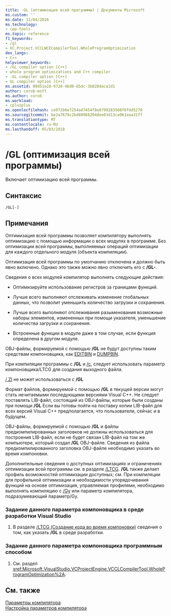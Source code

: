 ```yaml
---
title: -GL (оптимизация всей программы) | Документы Microsoft
ms.custom: ''
ms.date: 11/04/2016
ms.technology:
- cpp-tools
ms.topic: reference
f1_keywords:
- /gl
- VC.Project.VCCLWCECompilerTool.WholeProgramOptimization
dev_langs:
- C++
helpviewer_keywords:
- /GL compiler option [C++]
- whole program optimizations and C++ compiler
- -GL compiler option [C++]
- GL compiler option [C++]
ms.assetid: 09d51e2d-9728-4bd0-b5dc-3b8284aca1d1
author: corob-msft
ms.author: corob
ms.workload:
- cplusplus
ms.openlocfilehash: ce972b6e7254ad7454f8e8799283588f0fdd5270
ms.sourcegitcommit: be2a7679c2bd80968204dee03d13ca961eaa31ff
ms.translationtype: MT
ms.contentlocale: ru-RU
ms.lasthandoff: 05/03/2018
---
```

# <a name="gl-whole-program-optimization"></a>/GL (оптимизация всей программы)
Включает оптимизацию всей программы.  
  
## <a name="syntax"></a>Синтаксис  
  
```  
/GL[-]  
```  
  
## <a name="remarks"></a>Примечания  
 Оптимизация всей программы позволяет компилятору выполнять оптимизацию с помощью информации о всех модулях в программе. Без оптимизации всей программы, выполняемых операций оптимизации для каждого отдельного модуля (объекта компиляции).  
  
 Оптимизация всей программы по умолчанию отключена и должно быть явно включено. Однако это также можно явно отключить его с **/GL-**.  
  
 Сведения о всех модулей компилятор выполнять следующие действия:  
  
-   Оптимизируйте использование регистров за границами функций.  
  
-   Лучше всего выполняют отслеживать изменение глобальных данных, что позволит уменьшить количество загрузки и сохранения.  
  
-   Лучше всего выполняют отслеживания разыменования возможные наборы элементов, измененных при помощи указателя, уменьшение количества загрузки и сохранения.  
  
-   Встроенные функции в модуле даже в том случае, если функция определена в другом модуле.  
  
 OBJ-файлы, формируемой с помощью **/GL** не будут доступны таким средствам компоновщика, как [EDITBIN](../../build/reference/editbin-reference.md) и [DUMPBIN](../../build/reference/dumpbin-reference.md).  
  
 При компиляции программы с **/GL** и [/c](../../build/reference/c-compile-without-linking.md), следует использовать параметр компоновщика/LTCG для создания выходного файла.  
  
 [/ ZI](../../build/reference/z7-zi-zi-debug-information-format.md) не может использоваться с **/GL**  
  
 Формат файлов, формируемой с помощью **/GL** в текущей версии могут стать нечитаемыми последующими версиями Visual C++. Не следует поставлять LIB-файл, состоящий из OBJ-файлы, которые были созданы при помощи **/GL** Если вы готовы пойти на поставку копии LIB-файл для всех версий Visual C++ предполагается, что пользователи, сейчас и в будущем.  
  
 OBJ-файлы, формируемой с помощью **/GL** и файлы предкомпилированных заголовков не должны использоваться для построения LIB-файл, если не будет связан LIB-файл на том же компьютере, который создал **/GL** OBJ-файле. Сведения из файла предкомпилированного заголовка OBJ-файле необходимо указать во время компоновки.  
  
 Дополнительные сведения о доступных оптимизациях и ограничениях оптимизации всей программы см. в разделе [/LTCG](../../build/reference/ltcg-link-time-code-generation.md).  **/GL** также делает профиль возможностей оптимизации доступных; см.  При компиляции для профильной оптимизации и необходимости упорядочивания функций на основе оптимизация, управляемая профилями, необходимо выполнять компиляцию с [/Gy](../../build/reference/gy-enable-function-level-linking.md) или параметр компилятора, подразумевающий параметр/Gy.  
  
### <a name="to-set-this-linker-option-in-the-visual-studio-development-environment"></a>Задание данного параметра компоновщика в среде разработки Visual Studio  
  
1.  В разделе [/LTCG (Создание кода во время компоновки)](../../build/reference/ltcg-link-time-code-generation.md) сведения о том, как указать **/GL** в среде разработки.  
  
### <a name="to-set-this-linker-option-programmatically"></a>Задание данного параметра компоновщика программным способом  
  
1.  См. раздел <xref:Microsoft.VisualStudio.VCProjectEngine.VCCLCompilerTool.WholeProgramOptimization%2A>.  
  
## <a name="see-also"></a>См. также  
 [Параметры компилятора](../../build/reference/compiler-options.md)   
 [Настройка параметров компилятора](../../build/reference/setting-compiler-options.md)